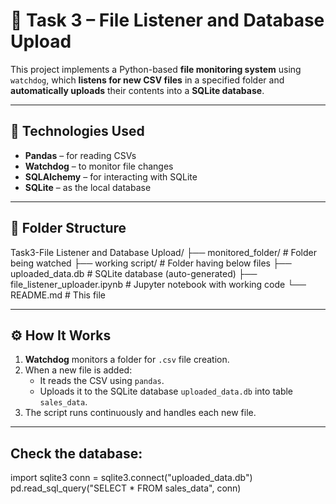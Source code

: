 # 📁 Task 3 – File Listener and Database Upload

This project implements a Python-based **file monitoring system** using `watchdog`, which **listens for new CSV files** in a specified folder and **automatically uploads** their contents into a **SQLite database**.

---

## 🔧 Technologies Used

- **Pandas** – for reading CSVs
- **Watchdog** – to monitor file changes
- **SQLAlchemy** – for interacting with SQLite
- **SQLite** – as the local database

---

## 📂 Folder Structure

Task3-File Listener and Database Upload/
├── monitored_folder/ # Folder being watched
├── working script/ # Folder having below files
├── uploaded_data.db # SQLite database (auto-generated)
├── file_listener_uploader.ipynb # Jupyter notebook with working code
└── README.md # This file

---

## ⚙️ How It Works

1. **Watchdog** monitors a folder for `.csv` file creation.
2. When a new file is added:
   - It reads the CSV using `pandas`.
   - Uploads it to the SQLite database `uploaded_data.db` into table `sales_data`.
3. The script runs continuously and handles each new file.

---
## Check the database:
import sqlite3
conn = sqlite3.connect("uploaded_data.db")
pd.read_sql_query("SELECT * FROM sales_data", conn)
